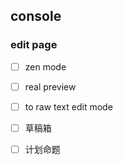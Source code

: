 
## console

### edit page

- [ ] zen mode
- [ ] real preview
- [ ] to raw text edit mode


- [ ] 草稿箱
- [ ] 计划命题